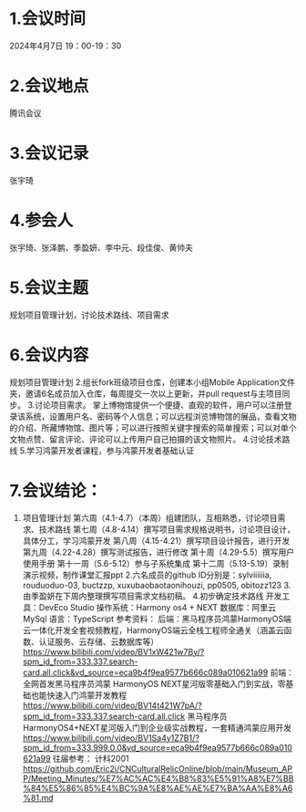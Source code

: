 # 1.会议时间
2024年4月7日  19：00-19：30

# 2.会议地点
腾讯会议

# 3.会议记录
张宇琦

# 4.参会人
张宇琦、张泽鹏、季盈妍、李中元、段佳俊、黄帅夫

# 5.会议主题
规划项目管理计划，讨论技术路线、项目需求

# 6.会议内容
规划项目管理计划
2.组长fork班级项目仓库，创建本小组Mobile Application文件夹，邀请6名成员加入仓库，每周提交一次以上更新，并pull request与主项目同步。
3.讨论项目需求。
掌上博物馆提供一个便捷、直观的软件，用户可以注册登录该系统，设置用户名、密码等个人信息；可以远程浏览博物馆的展品，查看文物的介绍、所藏博物馆、图片等；可以进行按照关键字搜索的简单搜索；可以对单个文物点赞、留言评论、评论可以上传用户自己拍摄的该文物照片。
4.讨论技术路线
5.学习鸿蒙开发者课程，参与鸿蒙开发者基础认证

# 7.会议结论：
1. 项目管理计划
第六周（4.1-4.7）（本周）组建团队，互相熟悉，讨论项目需求、技术路线
第七周（4.8-4.14）撰写项目需求规格说明书，讨论项目设计，具体分工，学习鸿蒙开发
第八周（4.15-4.21）撰写项目设计报告，进行开发
第九周（4.22-4.28）撰写测试报告，进行修改
第十周（4.29-5.5）撰写用户使用手册
第十一周（5.6-5.12）参与子系统集成
第十二周（5.13-5.19）录制演示视频，制作课堂汇报ppt
2.六名成员的github ID分别是：sylviiiiiia, rouduoduo-03, buctzzp, xuxubaobaotaonihouzi, pp0505, obitozz123
3.由季盈妍在下周内整理撰写项目需求文档初稿。
4.初步确定技术路线
开发工具：DevEco Studio
操作系统：Harmony os4 + NEXT
数据库：阿里云MySql
语言：TypeScript
参考资料：
后端：黑马程序员鸿蒙HarmonyOS端云一体化开发全套视频教程，HarmonyOS端云全栈工程师全通关（涵盖云函数、认证服务、云存储、云数据库等）
https://www.bilibili.com/video/BV1xW421w7By/?spm_id_from=333.337.search-card.all.click&vd_source=eca9b4f9ea9577b666c089a010621a99
前端：全网首发黑马程序员鸿蒙 HarmonyOS NEXT星河版零基础入门到实战，零基础也能快速入门鸿蒙开发教程
https://www.bilibili.com/video/BV14t421W7pA/?spm_id_from=333.337.search-card.all.click
黑马程序员HarmonyOS4+NEXT星河版入门到企业级实战教程，一套精通鸿蒙应用开发
https://www.bilibili.com/video/BV1Sa4y1Z7B1/?spm_id_from=333.999.0.0&vd_source=eca9b4f9ea9577b666c089a010621a99
往届参考：
计科2001
https://github.com/Eric2i/CNCulturalRelicOnline/blob/main/Museum_APP/Meeting_Minutes/%E7%AC%AC%E4%B8%83%E5%91%A8%E7%BB%84%E5%86%85%E4%BC%9A%E8%AE%AE%E7%BA%AA%E8%A6%81.md

